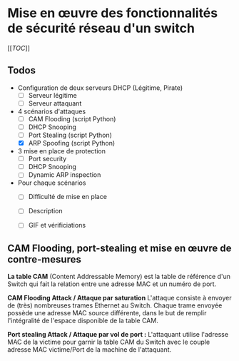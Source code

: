 # Mise en œuvre des fonctionnalités de sécurité réseau d'un switch

[[_TOC_]]

## Todos

* Configuration de deux serveurs DHCP (Légitime, Pirate)
    * [ ] Serveur légitime
    * [ ] Serveur attaquant
* 4 scénarios d'attaques
    * [ ] CAM Flooding (script Python)
    * [ ] DHCP Snooping
    * [ ] Port Stealing (script Python)
    * [x] ARP Spoofing (script Python)
* 3 mise en place de protection
    * [ ] Port security
    * [ ] DHCP Snooping
    * [ ] Dynamic ARP inspection
* Pour chaque scénarios
    * [ ] Difficulté de mise en place
    * [ ] Description
    * [ ] GIF et vérificiations


## CAM Flooding, port-stealing et mise en œuvre de contre-mesures
**La table CAM** (Content Addressable Memory) est la table de référence d'un Switch qui fait la relation entre une adresse MAC et un numéro de port.

**CAM Flooding Attack / Attaque par saturation** 
L'attaque consiste à envoyer de (très) nombreuses trames Ethernet au Switch. Chaque trame envoyée possède une adresse MAC source différente, dans le but de remplir l'intégralité de l'espace disponible de la table CAM.

**Port stealing Attack / Attaque par vol de port :**
L'attaquant utilise l'adresse MAC de la victime pour garnir la table CAM du Switch avec le couple adresse MAC victime/Port de la machine de l'attaquant.

